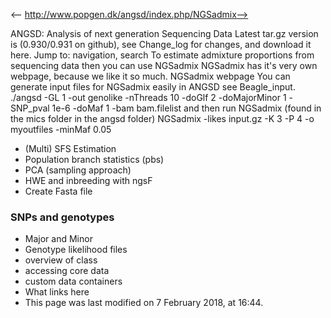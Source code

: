 <-- http://www.popgen.dk/angsd/index.php/NGSadmix-->

ANGSD: Analysis of next generation Sequencing Data
Latest tar.gz version is (0.930/0.931 on github), see Change_log for changes, and download it  here.
Jump to: navigation, search
To estimate admixture proportions from sequencing data then you can use NGSadmix
NGSadmix has it's very own webpage, because we like it so much. NGSadmix webpage
You can generate input files for NGSadmix easily in ANGSD see Beagle_input.
./angsd -GL 1 -out genolike -nThreads 10 -doGlf 2 -doMajorMinor 1 -SNP_pval 1e-6 -doMaf 1  -bam bam.filelist
and then run NGSadmix (found in the mics folder in the angsd folder)
NGSadmix -likes input.gz -K 3 -P 4 -o myoutfiles -minMaf 0.05 
* (Multi) SFS Estimation
* Population branch statistics (pbs)
* PCA (sampling approach)
* HWE and inbreeding with ngsF
* Create Fasta file
### SNPs and genotypes
* Major and Minor
* Genotype likelihood files
* overview of class
* accessing core data
* custom data containers
* What links here
* This page was last modified on 7 February 2018, at 16:44.